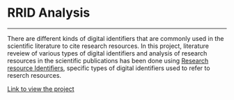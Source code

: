 # RRID Analysis
***

There are different kinds of digital identifiers that are commonly used in the scientific literature to cite research resources. In this project, literature reveiew of various types of digital identifiers and analysis of research resources in the scientific publications has been done using [Research resource Identifiers](https://en.wikipedia.org/wiki/SciCrunch), specific types of digital identifiers used to refer to reserch resources. 

[Link to view the project](https://htmlpreview.github.io/?https://github.com/BeTKH/Data-Mining-and-Analysis-Scientific-Publications/blob/main/html/RRID%20Analysis%20Final%20Paper.html)




